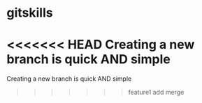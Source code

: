 # gitskills
<<<<<<< HEAD
Creating a new branch is quick AND simple
=======
Creating a new branch is quick AND simple
>>>>>>> feature1
add merge